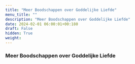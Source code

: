 ```yaml
---
title: "Meer Boodschappen over Goddelijke Liefde"
menu_title: ""
description: "Meer Boodschappen over Goddelijke Liefde"
date: 2024-02-01 06:00:01+00:180
draft: False
hidden: True
weight:
---
```

### Meer Boodschappen over Goddelijke Liefde


